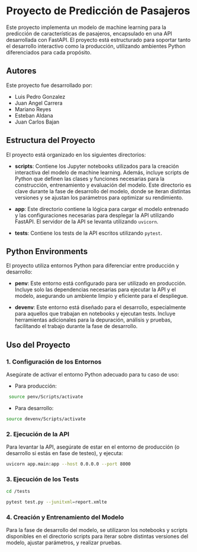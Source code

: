 # Proyecto de Predicción de Pasajeros

Este proyecto implementa un modelo de machine learning para la predicción de características de pasajeros, encapsulado en una API desarrollada con FastAPI. El proyecto está estructurado para soportar tanto el desarrollo interactivo como la producción, utilizando ambientes Python diferenciados para cada propósito.

## Autores

Este proyecto fue desarrollado por:

- Luis Pedro Gonzalez
- Juan Angel Carrera
- Mariano Reyes
- Esteban Aldana
- Juan Carlos Bajan


## Estructura del Proyecto

El proyecto está organizado en los siguientes directorios:

- **scripts**: Contiene los Jupyter notebooks utilizados para la creación interactiva del modelo de machine learning. Además, incluye scripts de Python que definen las clases y funciones necesarias para la construcción, entrenamiento y evaluación del modelo. Este directorio es clave durante la fase de desarrollo del modelo, donde se iteran distintas versiones y se ajustan los parámetros para optimizar su rendimiento.

- **app**: Este directorio contiene la lógica para cargar el modelo entrenado y las configuraciones necesarias para desplegar la API utilizando FastAPI. El servidor de la API se levanta utilizando `uvicorn`. 
- **tests**: Contiene los tests de la API escritos utilizando `pytest`.
## Python Environments

El proyecto utiliza entornos Python para diferenciar entre producción y desarrollo:

- **penv**: Este entorno está configurado para ser utilizado en producción. Incluye solo las dependencias necesarias para ejecutar la API y el modelo, asegurando un ambiente limpio y eficiente para el despliegue.

- **devenv**: Este entorno está diseñado para el desarrollo, especialmente para aquellos que trabajan en notebooks y ejecutan tests. Incluye herramientas adicionales para la depuración, análisis y pruebas, facilitando el trabajo durante la fase de desarrollo.


## Uso del Proyecto

### 1. Configuración de los Entornos

Asegúrate de activar el entorno Python adecuado para tu caso de uso:

- Para producción: 
 ```bash
  source penv/Scripts/activate
 ```
- Para desarrollo: 
 ```bash
 source devenv/Scripts/activate
 ```


### 2. Ejecución de la API
Para levantar la API, asegúrate de estar en el entorno de producción (o desarrollo si estás en fase de testeo), y ejecuta:

```bash
uvicorn app.main:app --host 0.0.0.0 --port 8000
```


### 3. Ejecución de los Tests

```bash
cd /tests
```

```bash
pytest test.py --junitxml=report.xmlte
```

### 4. Creación y Entrenamiento del Modelo
Para la fase de desarrollo del modelo, se utilizaron los notebooks y scripts disponibles en el directorio scripts para iterar sobre distintas versiones del modelo, ajustar parámetros, y realizar pruebas. 